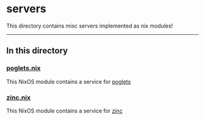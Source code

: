# servers

This directory contains misc servers implemented as nix modules!

---

## In this directory

### [poglets.nix](./poglets.nix)

This NixOS module contains a service for [poglets](https://github.com/jpetrucciani/poglets)

### [zinc.nix](./zinc.nix)

This NixOS module contains a service for [zinc](https://github.com/zinclabs/zincsearch)
